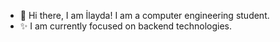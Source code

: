- 👋 Hi there, I am İlayda! I am a computer engineering student.
- ✨ I am currently focused on backend technologies.


<!---
ilaydasoz/ilaydasoz is a ✨ special ✨ repository because its `README.md` (this file) appears on your GitHub profile.
You can click the Preview link to take a look at your changes.
--->
